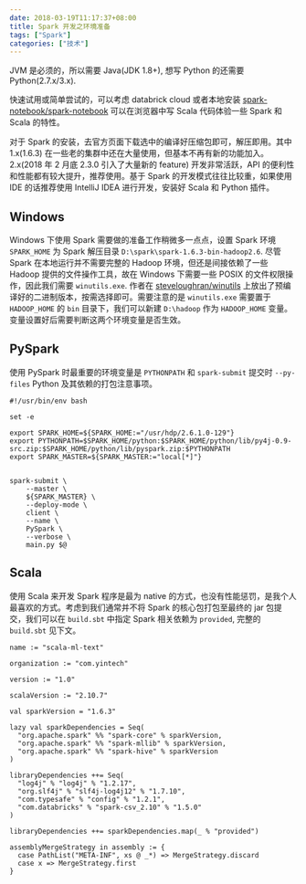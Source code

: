```yaml
---
date: 2018-03-19T11:17:37+08:00
title: Spark 开发之环境准备
tags: ["Spark"]
categories: ["技术"]
---
```


JVM 是必须的，所以需要 Java(JDK 1.8+), 想写 Python 的还需要 Python(2.7.x/3.x).

快速试用或简单尝试的，可以考虑 databrick cloud 或者本地安装 [spark-notebook/spark-notebook](https://github.com/spark-notebook/spark-notebook) 可以在浏览器中写 Scala 代码体验一些 Spark 和 Scala 的特性。

对于 Spark 的安装，去官方页面下载选中的编译好压缩包即可，解压即用。其中 1.x(1.6.3) 在一些老的集群中还在大量使用，但基本不再有新的功能加入。2.x(2018 年 2 月底 2.3.0 引入了大量新的 feature) 开发非常活跃，API 的便利性和性能都有较大提升，推荐使用。基于 Spark 的开发模式往往比较重，如果使用 IDE 的话推荐使用 IntelliJ IDEA 进行开发，安装好 Scala 和 Python 插件。

## Windows

Windows 下使用 Spark 需要做的准备工作稍微多一点点，设置 Spark 环境 `SPARK_HOME` 为 Spark 解压目录 `D:\spark\spark-1.6.3-bin-hadoop2.6`. 尽管 Spark 在本地运行并不需要完整的 Hadoop 环境，但还是间接依赖了一些 Hadoop 提供的文件操作工具，故在 Windows 下需要一些 POSIX 的文件权限操作，因此我们需要 `winutils.exe`. 作者在 [steveloughran/winutils](https://github.com/steveloughran/winutils) 上放出了预编译好的二进制版本，按需选择即可。需要注意的是 `winutils.exe` 需要置于 `HADOOP_HOME` 的 `bin` 目录下，我们可以新建 `D:\hadoop` 作为 `HADOOP_HOME` 变量。变量设置好后需要判断这两个环境变量是否生效。

## PySpark

使用 PySpark 时最重要的环境变量是 `PYTHONPATH` 和 `spark-submit` 提交时 `--py-files` Python 及其依赖的打包注意事项。 

```
#!/usr/bin/env bash

set -e

export SPARK_HOME=${SPARK_HOME:="/usr/hdp/2.6.1.0-129"}
export PYTHONPATH=$SPARK_HOME/python:$SPARK_HOME/python/lib/py4j-0.9-src.zip:$SPARK_HOME/python/lib/pyspark.zip:$PYTHONPATH
export SPARK_MASTER=${SPARK_MASTER:="local[*]"}


spark-submit \
    --master \
    ${SPARK_MASTER} \
    --deploy-mode \
    client \
    --name \
    PySpark \
    --verbose \
    main.py $@
```

## Scala

使用 Scala 来开发 Spark 程序是最为 native 的方式，也没有性能惩罚，是我个人最喜欢的方式。考虑到我们通常并不将 Spark 的核心包打包至最终的 jar 包提交，我们可以在 `build.sbt` 中指定 Spark 相关依赖为 `provided`, 完整的 `build.sbt` 见下文。

```
name := "scala-ml-text"

organization := "com.yintech"

version := "1.0"

scalaVersion := "2.10.7"

val sparkVersion = "1.6.3"

lazy val sparkDependencies = Seq(
  "org.apache.spark" %% "spark-core" % sparkVersion,
  "org.apache.spark" %% "spark-mllib" % sparkVersion,
  "org.apache.spark" %% "spark-hive" % sparkVersion
)

libraryDependencies ++= Seq(
  "log4j" % "log4j" % "1.2.17",
  "org.slf4j" % "slf4j-log4j12" % "1.7.10",
  "com.typesafe" % "config" % "1.2.1",
  "com.databricks" % "spark-csv_2.10" % "1.5.0"
)

libraryDependencies ++= sparkDependencies.map(_ % "provided")

assemblyMergeStrategy in assembly := {
  case PathList("META-INF", xs @ _*) => MergeStrategy.discard
  case x => MergeStrategy.first
}
```
